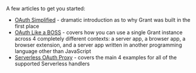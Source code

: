 
A few articles to get you started:

- [OAuth Simplified](https://dev.to/simov/oauth-simplified-2pbd) - dramatic introduction as to why Grant was built in the first place
- [OAuth Like a BOSS](https://dev.to/simov/oauth-like-a-boss-2m3b) - covers how you can use a single Grant instance across 4 completely different contexts: a server app, a browser app, a browser extension, and a server app written in another programming language other than JavaScript
- [Serverless OAuth Proxy](https://dev.to/simov/serverless-oauth-proxy-1h84) - covers the main 4 examples for all of the supported Serverless handlers
